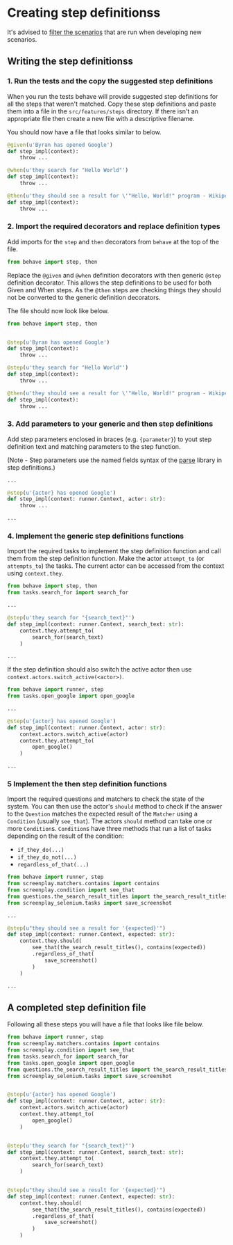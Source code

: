 # Creating step definitionss

It's advised to [filter the scenarios](filtering_the_scenarios_run.md) that are
run when developing new scenarios.

## Writing the step definitionss

### 1. Run the tests and the copy the suggested step definitions

When you run the tests behave will provide suggested step definitions for all
the steps that weren't matched. Copy these step definitions and paste them into
a file in the ```src/features/steps``` directory. If there isn't an appropriate
file then create a new file with a descriptive filename.

You should now have a file that looks similar to below.

```python
@given(u'Byran has opened Google')
def step_impl(context):
    throw ...

@when(u'they search for "Hello World"')
def step_impl(context):
    throw ...

@then(u'they should see a result for \'"Hello, World!" program - Wikipedia\'')
def step_impl(context):
    throw ...
```

### 2. Import the required decorators and replace definition types

Add imports for the ```step``` and ```then``` decorators from ```behave```
at the top of the file.

```python
from behave import step, then
```

Replace the ```@given``` and ```@when``` definition decorators with then generic
```@step``` definition decorator. This allows the step definitions to be used
for both Given and When steps. As the ```@then``` steps are checking things they
should not be converted to the generic definition decorators.

The file should now look like below.

```python
from behave import step, then


@step(u'Byran has opened Google')
def step_impl(context):
    throw ...

@step(u'they search for "Hello World"')
def step_impl(context):
    throw ...

@then(u'they should see a result for \'"Hello, World!" program - Wikipedia\'')
def step_impl(context):
    throw ...
```

### 3. Add parameters to your generic and then step definitions

Add step parameters enclosed in braces (e.g. ```{parameter}```) to yout step
definition text and matching parameters to the step function.

(Note - Step parameters use the named fields syntax of the
[parse](https://pypi.org/project/parse/) library in step definitions.)

```python
...

@step(u'{actor} has opened Google')
def step_impl(context: runner.Context, actor: str):
    throw ...

...
```

### 4. Implement the generic step definitions functions

Import the required tasks to implement the step definition function and call
them from the step definition function. Make the actor ```attempt_to```
(or ```attempts_to```) the tasks. The current actor can be accessed from the
context using ```context.they```.

```python
from behave import step, then
from tasks.search_for import search_for

...

@step(u'they search for "{search_text}"')
def step_impl(context: runner.Context, search_text: str):
    context.they.attempt_to(
        search_for(search_text)
    )

...
```
If the step definition should also switch the active actor then use
```context.actors.switch_active(<actor>)```.

```python
from behave import runner, step
from tasks.open_google import open_google

...

@step(u'{actor} has opened Google')
def step_impl(context: runner.Context, actor: str):
    context.actors.switch_active(actor)
    context.they.attempt_to(
        open_google()
    )

...
```

### 5 Implement the then step definition functions

Import the required questions and matchers to check the state of the system.
You can then use the actor's ```should``` method to check if the answer to the
```Question``` matches the expected result of the ```Matcher``` using a
```Condition``` (usually ```see_that```). The actors ```should``` method can
take one or more ```Condition```s. ```Condition```s have three methods that
run a list of tasks depending on the result of the condition:

* ```if_they_do(...)```
* ```if_they_do_not(...)```
* ```regardless_of_that(...)```

```python
from behave import runner, step
from screenplay.matchers.contains import contains
from screenplay.condition import see_that
from questions.the_search_result_titles import the_search_result_titles
from screenplay_selenium.tasks import save_screenshot

...

@step(u"they should see a result for '{expected}'")
def step_impl(context: runner.Context, expected: str):
    context.they.should(
        see_that(the_search_result_titles(), contains(expected))
        .regardless_of_that(
            save_screenshot()
        )
    )

...
```

## A completed step definition file

Following all these steps you will have a file that looks like file below.

```python
from behave import runner, step
from screenplay.matchers.contains import contains
from screenplay.condition import see_that
from tasks.search_for import search_for
from tasks.open_google import open_google
from questions.the_search_result_titles import the_search_result_titles
from screenplay_selenium.tasks import save_screenshot


@step(u'{actor} has opened Google')
def step_impl(context: runner.Context, actor: str):
    context.actors.switch_active(actor)
    context.they.attempt_to(
        open_google()
    )


@step(u'they search for "{search_text}"')
def step_impl(context: runner.Context, search_text: str):
    context.they.attempt_to(
        search_for(search_text)
    )


@step(u"they should see a result for '{expected}'")
def step_impl(context: runner.Context, expected: str):
    context.they.should(
        see_that(the_search_result_titles(), contains(expected))
        .regardless_of_that(
            save_screenshot()
        )
    )
```
